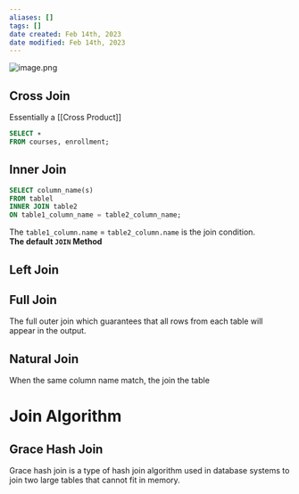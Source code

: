 ```yaml
---
aliases: []
tags: []
date created: Feb 14th, 2023
date modified: Feb 14th, 2023
---
```

![image.png](https://img.ynchen.me/2023/02/3e7113fe716e6f0f05c942a9eee35b87.webp)

## Cross Join
Essentially a [[Cross Product]]

```sql
SELECT ∗
FROM courses, enrollment; 
```

## Inner Join
```sql
SELECT column_name(s) 
FROM tablel
INNER JOIN table2
ON table1_column_name = table2_column_name; 
```

The `table1_column.name` = `table2_column.name` is the join condition.  
**The default `JOIN` Method**

## Left Join

## Full Join
The full outer join which guarantees that all rows from each table will appear in the output.

## Natural Join
When the same column name match, the join the table

# Join Algorithm

## Grace Hash Join
Grace hash join is a type of hash join algorithm used in database systems to join two large tables that cannot fit in memory.